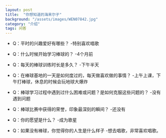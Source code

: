 ```yaml
---
layout: post
title:  "你想知道的海来尔子"
background: "/assets/images/WEN07842.jpg"
category: "介绍"
tags: 问答
---
```


- Q：平时的兴趣爱好有哪些？
-特别喜欢唱歌

- Q：什么时候开始学习棒球的？
-4个月前

- Q：每天的棒球训练时长是多久？
-下午半天

- Q：在棒球基地的一天是如何度过的，每天做喜欢做的事情？
-上午上课，下午打棒球，休息的时候会玩地球大爆炸

- Q：棒球学习过程中遇到过什么困难或问题？是如何克服这些问题的？
-没有遇到问题

- Q：棒球比赛中获得的荣誉，印象最深刻的瞬间？
-还没有

- Q：你的愿望是什么？
-成为歌星

- Q：如果没有棒球，你觉得你的人生是什么样子
-想去唱歌，非常喜欢唱歌。
